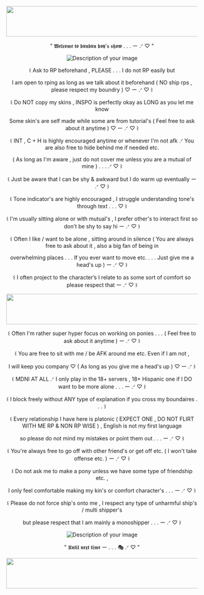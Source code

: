 <p align="center">
  <img width="1000" height="80" src="https://github.com/user-attachments/assets/569dc4d8-10a5-4ef1-8996-c5c4fee109a7">
</p>
<p align="center"> " 𝖂𝖊𝖑𝖈𝖔𝖒𝖊 𝖙𝖔 𝖇𝖚𝖓𝖇𝖚𝖓 𝖇𝖔𝖞'𝖘 𝖘𝖍𝖔𝖜 . . . ー .ᐟ ♡ "
<p align="center">
<img src="https://files.catbox.moe/hb3rec.webp" alt="Description of your image">
</p>
<p align="center"> ꒰ Ask to RP beforehand , PLEASE . . . I do not RP easily but
<p align="center"> I am open to rping as long as we talk about it beforehand ( NO ship rps , please respect my boundry ) ♡ ー .ᐟ ♡ ꒱
<p align="center"> ꒰ Do NOT copy my skins , INSPO is perfectly okay as LONG as you let me know
<p align="center"> Some skin's are self made while some are from tutorial's ( Feel free to ask about it anytime ) ♡ ー .ᐟ ♡ ꒱
<p align="center"> ꒰ INT , C + H is highly encouraged anytime or whenever I'm not afk .ᐟ You are also free to hide behind me if needed etc.
<p align="center"> ( As long as I'm aware , just do not cover me unless you are a mutual of mine ) . . . .ᐟ ♡ ꒱
<p align="center"> ꒰ Just be aware that I can be shy & awkward but I do warm up eventually ー .ᐟ ♡ ꒱
<p align="center"> ꒰ Tone indicator's are highly encouraged , I struggle understanding tone's through text . . . ♡ ꒱
<p align="center"> ꒰ I'm usually sitting alone or with mutual's , I prefer other's to interact first so don't be shy to say hi ー .ᐟ ♡ ꒱
<p align="center"> ꒰ Often I like / want to be alone , sitting around in silence ( You are always free to ask about it , also a big fan of being in
<p align="center"> overwhelming places . . . If you ever want to move etc. . . . Just give me a head's up ) ー .ᐟ ♡ ꒱
<p align="center"> ꒰ I often project to the character’s I relate to as some sort of comfort so please respect that ー .ᐟ ♡ ꒱
  <p align="center">
  <img width="1000" height="80" src="https://github.com/user-attachments/assets/a0a1ac99-fd4e-487a-b99a-90b06a359d71">
</p>
<p align="center"> ꒰ Often I'm rather super hyper focus on working on ponies . . . ( Feel free to ask about it anytime ) ー .ᐟ ♡ ꒱
<p align="center"> ꒰ You are free to sit with me / be AFK around me etc. Even if I am not ,
<p align="center"> I will keep you company ♡ ( As long as you give me a head's up ) ♡ ー .ᐟ ꒱
<p align="center"> ꒰ MDNI AT ALL .ᐟ I only play in the 18+ servers , 18+ Hispanic one if I DO want to be more alone . . . ー .ᐟ ♡ ꒱
<p align="center"> ꒰ I block freely without ANY type of explanation if you cross my boundaires . . . ꒱
<p align="center"> ꒰ Every relationship I have here is platonic ( EXPECT ONE , DO NOT FLIRT WITH ME RP & NON RP WISE ) , English is not my first language
<p align="center"> so please do not mind my mistakes or point them out . . . ー .ᐟ ♡ ꒱
<p align="center"> ꒰ You're always free to go off with other friend's or get off etc. ( I won't take offense etc. ) ー .ᐟ ♡ ꒱
<p align="center"> ꒰ Do not ask me to make a pony unless we have some type of friendship etc. ,
<p align="center"> I only feel comfortable making my kin's or comfort character's . . . ー .ᐟ ♡ ꒱
<p align="center"> ꒰ Please do not force ship's onto me , I respect any type of unharmful ship's / multi shipper's
<p align="center"> but please respect that I am mainly a monoshipper . . . ー .ᐟ ♡ ꒱
<p align="center">
<img src="https://files.catbox.moe/yxoxu4.webp" alt="Description of your image">
</p>
<p align="center"> " 𝖀𝖓𝖙𝖎𝖑 𝖓𝖊𝖝𝖙 𝖙𝖎𝖒𝖊 ー . . . 🎭 .ᐟ ♡ "
<p align="center">
  <img width="1000" height="80" src="https://github.com/user-attachments/assets/843f977e-db15-457e-80bf-920629b84435">
</p>
